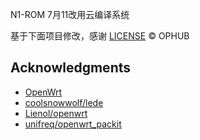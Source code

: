 N1-ROM 7月11改用云编译系统

基于下面项目修改，感谢
[LICENSE](https://github.com/ophub/op/blob/main/LICENSE) © OPHUB

## Acknowledgments

- [OpenWrt](https://github.com/openwrt/openwrt)
- [coolsnowwolf/lede](https://github.com/coolsnowwolf/lede)
- [Lienol/openwrt](https://github.com/Lienol/openwrt)
- [unifreq/openwrt_packit](https://github.com/unifreq/openwrt_packit)



